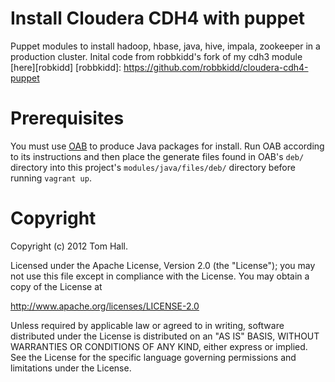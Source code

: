 Install Cloudera CDH4 with puppet
=================================

Puppet modules to install hadoop, hbase, java, hive, impala, zookeeper in a production cluster.
Inital code from robbkidd's fork of my cdh3 module [here][robkidd] 
[robbkidd]: https://github.com/robbkidd/cloudera-cdh4-puppet

Prerequisites
=============

You must use [OAB][oab] to produce Java packages for install. Run OAB
according to its instructions and then place the generate files found in OAB's `deb/` directory into this
project's `modules/java/files/deb/` directory before running `vagrant up`.

[oab]: https://github.com/flexiondotorg/oab-java6

Copyright
=========

Copyright (c) 2012 Tom Hall. 

Licensed under the Apache License, Version 2.0 (the "License");
you may not use this file except in compliance with the License.
You may obtain a copy of the License at

http://www.apache.org/licenses/LICENSE-2.0

Unless required by applicable law or agreed to in writing, software
distributed under the License is distributed on an "AS IS" BASIS,
WITHOUT WARRANTIES OR CONDITIONS OF ANY KIND, either express or implied.
See the License for the specific language governing permissions and
limitations under the License.


